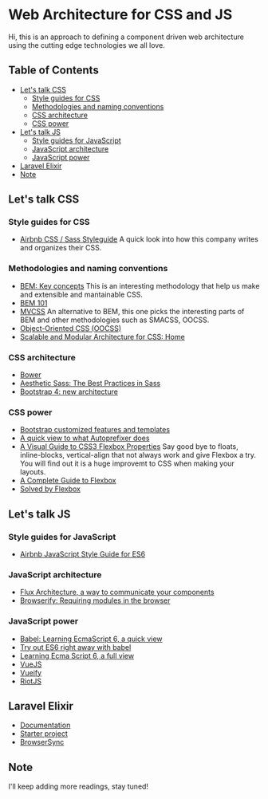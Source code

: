 # Web Architecture for CSS and JS
Hi, this is an approach to defining a component driven web architecture using the cutting edge technologies we all love.

## Table of Contents
- [Let's talk CSS](#lets-talk-css)
  - [Style guides for CSS](#style-guides-for-css)
  - [Methodologies and naming conventions](#methodologies-and-naming-conventions)
  - [CSS architecture](#css-architecture)
  - [CSS power](#css-power)
- [Let's talk JS](#lets-talk-js)
  - [Style guides for JavaScript](#style-guides-for-javascript)
  - [JavaScript architecture](#javascript-architecture)
  - [JavaScript power](#javascript-power)
- [Laravel Elixir](#laravel-elixir)
- [Note](#note)

## Let's talk CSS

### Style guides for CSS
- [Airbnb CSS / Sass Styleguide](https://github.com/airbnb/css)
  A quick look into how this company writes and organizes their CSS.

### Methodologies and naming conventions
- [BEM: Key concepts](https://en.bem.info/method/definitions/)
  This is an interesting methodology that help us make and extensible and mantainable CSS.
- [BEM 101](https://css-tricks.com/bem-101/)
- [MVCSS](http://mvcss.io/)
  An alternative to BEM, this one picks the interesting parts of BEM and other methodologies such as SMACSS, OOCSS.
- [Object-Oriented CSS (OOCSS)](http://oocss.org/)
- [Scalable and Modular Architecture for CSS: Home](https://smacss.com/)

### CSS architecture
- [Bower](http://bower.io/)
- [Aesthetic Sass: The Best Practices in Sass](https://scotch.io/courses/aesthetic-sass-the-best-practices-in-sass)
- [Bootstrap 4: new architecture](http://v4-alpha.getbootstrap.com/getting-started/introduction/)

### CSS power
- [Bootstrap customized features and templates](http://bootstrap-themes.github.io/application/docs/index.html)
- [A quick view to what Autoprefixer does](https://github.com/postcss/autoprefixer#options)
- [A Visual Guide to CSS3 Flexbox Properties](https://scotch.io/tutorials/a-visual-guide-to-css3-flexbox-properties)
  Say good bye to floats, inline-blocks, vertical-align that not always work and give Flexbox a try. You will find out it is a huge improvemt to CSS when making your layouts.
- [A Complete Guide to Flexbox](https://css-tricks.com/snippets/css/a-guide-to-flexbox/)
- [Solved by Flexbox](http://philipwalton.github.io/solved-by-flexbox/)

## Let's talk JS

### Style guides for JavaScript
- [Airbnb JavaScript Style Guide for ES6](https://github.com/airbnb/javascript)

### JavaScript architecture
- [Flux Architecture, a way to communicate your components](https://scotch.io/tutorials/getting-to-know-flux-the-react-js-architecture)
- [Browserify: Requiring modules in the browser](http://browserify.org/)

### JavaScript power
- [Babel: Learning EcmaScript 6, a quick view](https://babeljs.io/docs/learn-es2015/)
- [Try out ES6 right away with babel](https://babeljs.io/repl/)
- [Learning Ecma Script 6, a full view](https://github.com/ericdouglas/ES6-Learning)
- [VueJS](http://vuejs.org/)
- [Vueify](https://github.com/vuejs/vueify)
- [RiotJS](http://riotjs.com/)

## Laravel Elixir
- [Documentation](http://laravel.com/docs/5.1/elixir)
- [Starter project](https://github.com/CristianLlanos/laravel-elixir-starter)
- [BrowserSync](http://www.browsersync.io/)

## Note
I'll keep adding more readings, stay tuned!
